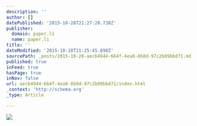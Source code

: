 ```yaml
---
description: ''
author: []
datePublished: '2015-10-28T21:27:20.738Z'
publisher:
  domain: paper.li
  name: paper.li
title: ''
dateModified: '2015-10-28T21:25:45.698Z'
sourcePath: _posts/2015-10-28-aecb4944-664f-4ea0-8b8d-97c2b09bbd71.md
published: true
inFeed: true
hasPage: true
inNav: false
url: aecb4944-664f-4ea0-8b8d-97c2b09bbd71/index.html
_context: 'http://schema.org'
_type: Article

---
```

![](https://img.paper.li/?url=contentmarketinginstitute.com%2Fwp-content%2Fuploads%2F2015%2F10%2Fmistakes-poisoning-your-progress-307x230.png&w=300&h=190&tokenValidity=1446068713333&token=29a6fa5ce3f1d1a839fd4ec53479dcb5fcbc93aa)